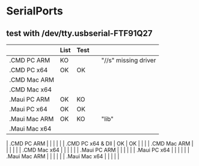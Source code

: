 # SerialPorts

## test with /dev/tty.usbserial-FTF91Q27
|               | List | Test |  |                      |      
|---------------|------|------|--|----------------------|
| .CMD PC ARM   |  KO  |      |  | "//s" missing driver |
| .CMD PC x64   |  OK  |  OK  |  |                      |
| .CMD Mac ARM  |      |      |  |                      |
| .CMD Mac x64  |      |      |  |                      |
| .Maui PC ARM  |  OK  |  KO  |  |                      |
| .Maui PC x64  |  OK  |  OK  |  |                      |
| .Maui Mac ARM |  OK  |  KO  |  | "lib"                |
| .Maui Mac x64 |      |      |  |                      |

| .CMD PC ARM       |      |      |  |                      |
| .CMD PC x64 & Dll |  OK  |  OK  |  |                      |
| .CMD Mac ARM      |      |      |  |                      |
| .CMD Mac x64      |      |      |  |                      |
| .Maui PC ARM      |      |      |  |                      |
| .Maui PC x64      |      |      |  |                      |
| .Maui Mac ARM     |      |      |  |                      |
| .Maui Mac x64     |      |      |  |                      |

